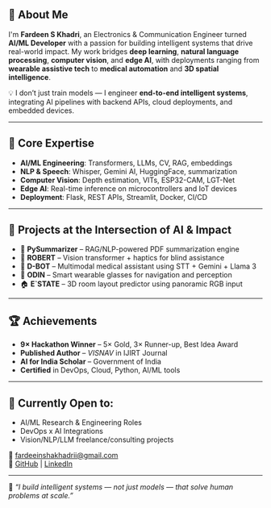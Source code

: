 ## 🤖 About Me

I'm **Fardeen S Khadri**, an Electronics & Communication Engineer turned **AI/ML Developer** with a passion for building intelligent systems that drive real-world impact. My work bridges **deep learning**, **natural language processing**, **computer vision**, and **edge AI**, with deployments ranging from **wearable assistive tech** to **medical automation** and **3D spatial intelligence**.

💡 I don’t just train models — I engineer **end-to-end intelligent systems**, integrating AI pipelines with backend APIs, cloud deployments, and embedded devices.

---

## 🧠 Core Expertise

- **AI/ML Engineering**: Transformers, LLMs, CV, RAG, embeddings  
- **NLP & Speech**: Whisper, Gemini AI, HuggingFace, summarization  
- **Computer Vision**: Depth estimation, VITs, ESP32-CAM, LGT-Net  
- **Edge AI**: Real-time inference on microcontrollers and IoT devices  
- **Deployment**: Flask, REST APIs, Streamlit, Docker, CI/CD

---

## 🚀 Projects at the Intersection of AI & Impact

- 🧠 **PySummarizer** – RAG/NLP-powered PDF summarization engine  
- 🦾 **ROBERT** – Vision transformer + haptics for blind assistance  
- 🏥 **D-BOT** – Multimodal medical assistant using STT + Gemini + Llama 3  
- 🧭 **ODIN** – Smart wearable glasses for navigation and perception  
- 🏠 **E`STATE** – 3D room layout predictor using panoramic RGB input

---

## 🏆 Achievements

- **9× Hackathon Winner** – 5× Gold, 3× Runner-up, Best Idea Award  
- **Published Author** – *VISNAV* in IJIRT Journal  
- **AI for India Scholar** – Government of India  
- **Certified** in DevOps, Cloud, Python, AI/ML tools

---

## 📍 Currently Open to:

- AI/ML Research & Engineering Roles  
- DevOps x AI Integrations  
- Vision/NLP/LLM freelance/consulting projects

📧 [fardeeinshakhadrii@gmail.com](mailto:fardeeinshakhadrii@gmail.com)  
🔗 [GitHub](https://github.com/fardeenKhadri) | [LinkedIn](https://linkedin.com/in/fardeenkhadri)

---

🧬 *“I build intelligent systems — not just models — that solve human problems at scale.”*
